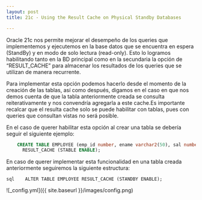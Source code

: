 ```yaml
---
layout: post
title: 21c - Using the Result Cache on Physical Standby Databases

---
```

Oracle 21c nos permite mejorar el desempeño de los queries que implementemos y ejecutemos en la base datos que se encuentra en espera (StandBy) y en modo de solo lectura (read-only). Esto lo logramos habilitando tanto en la BD principal como en la secundaria la opción de “RESULT_CACHE” para almacenar los resultados de los queries que se utilizan de manera recurrente.

Para implementar esta opción podemos hacerlo desde el momento de la creación de las tablas, así como después, digamos en el caso en que nos demos cuenta de que la tabla anteriormente creada se consulta reiterativamente y nos convendría agregarla a este cache.Es importante recalcar que el resulta cache solo se puede habilitar con tablas, pues con queries que consultan vistas no será posible.

En el caso de querer habilitar esta opción al crear una tabla se debería seguir el siguiente ejemplo:

```sql
    CREATE TABLE EMPLOYEE (emp_id number, ename varchar2(50), sal number)
      RESULT_CACHE (STABLE ENABLE);
```

En caso de querer implementar esta funcionalidad en una tabla creada anteriormente seguiremos la siguiente estructura:

```sql    ALTER TABLE EMPLOYEE RESULT_CACHE (STANDBY ENABLE); ```



![_config.yml]({{ site.baseurl }}/images/config.png)
